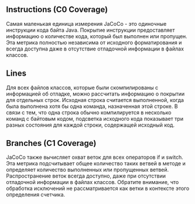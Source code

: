 ## Instructions (C0 Coverage) ##
Самая маленькая единица измерения JaCoCo - это одиночные инструкции кода байта Java. 
Покрытие инструкции предоставляет информацию о количестве кода, который был выполнен или пропущен. 
Эта метрика полностью независима от исходного форматирования и всегда доступна даже в отсутствие отладочной информации в файлах классов.

## Lines ##
Для всех файлов классов, которые были скомпилированы с информацией об отладке, можно рассчитать информацию о покрытии для отдельных строк.
Исходная строка считается выполненной, когда была выполнена хотя бы одна команда, назначенная этой строке.
В связи с тем, что одна строка обычно компилируется в несколько команд с байтовым кодом, подсветка исходного кода показывает три
разных состояния для каждой строки, содержащей исходный код.

## Branches (C1 Coverage) ##
JaCoCo также вычисляет охват веток для всех операторов if и switch. Эта метрика подсчитывает общее количество таких ветвей в методе 
и определяет количество выполненных или пропущенных ветвей. Распространение веток всегда доступно, даже при отсутствии отладочной
информации в файлах классов. Обратите внимание, что обработка исключений не рассматривается как ветки в контексте этого определения
счетчика.
